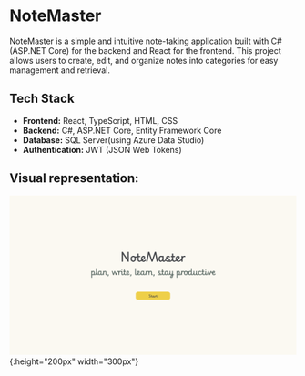 # NoteMaster
NoteMaster is a simple and intuitive note-taking application built with C# (ASP.NET Core) for the backend and React for the frontend. This project allows users to create, edit, and organize notes into categories for easy management and retrieval.
## Tech Stack
- **Frontend:** React, TypeScript, HTML, CSS
- **Backend:** C#, ASP.NET Core, Entity Framework Core
- **Database:** SQL Server(using Azure Data Studio)
- **Authentication:** JWT (JSON Web Tokens)
## Visual representation:
![Welcome page](https://github.com/sweeppy/NoteMaster/blob/main/README%20images/welcomePage.png){:height="200px" width="300px"}
